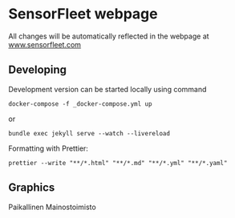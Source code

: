# SensorFleet webpage

All changes will be automatically reflected in the webpage at
www.sensorfleet.com

## Developing

Development version can be started locally using command

`docker-compose -f _docker-compose.yml up`

or

`bundle exec jekyll serve --watch --livereload`

Formatting with Prettier:

`prettier --write "**/*.html" "**/*.md" "**/*.yml" "**/*.yaml"`

## Graphics

Paikallinen Mainostoimisto
